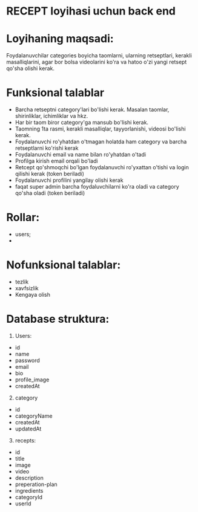 # RECEPT loyihasi uchun back end

# Loyihaning maqsadi:

Foydalanuvchilar categories boyicha taomlarni, ularning retseptlari, kerakli masalliqlarini, agar bor bolsa videolarini ko'ra va hatoo o'zi yangi retsept qo'sha olishi kerak.

# Funksional talablar

- Barcha retseptni category'lari bo'lishi kerak. Masalan taomlar, shirinliklar, ichimliklar va hkz.
- Har bir taom biror category'ga mansub bo'lishi kerak.
- Taomning 1ta rasmi, kerakli masalliqlar, tayyorlanishi, videosi bo'lishi kerak.
- Foydalanuvchi ro'yhatdan o'tmagan holatda ham category va barcha retseptlarni ko'rishi kerak
- Foydalanuvchi email va name bilan ro'yhatdan o'tadi
- Profilga kirish email orqali bo'ladi
- Retcept qo'shmoqchi bo'lgan foydalanuvchi ro'yxattan o'tishi va login qilishi kerak (token beriladi)
- Foydalanuvchi profilini yangilay olishi kerak
- faqat super admin barcha foydaluvchilarni ko'ra oladi va category qo'sha oladi (token beriladi)

# Rollar:

- users;
-

# Nofunksional talablar:

- tezlik
- xavfsizlik
- Kengaya olish

# Database struktura:

1. Users:

- id
- name
- password
- email
- bio
- profile_image
- createdAt


2. category

- id
- categoryName
- createdAt
- updatedAt

3. recepts:

- id
- title
- image
- video
- description
- preperation-plan
- ingredients
- categoryId
- userId




